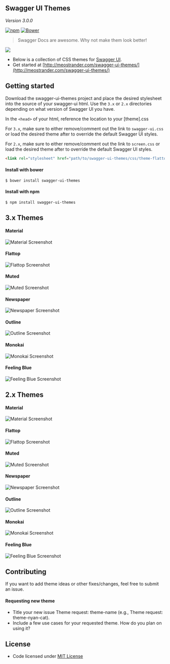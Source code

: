 ## Swagger UI Themes

*Version 3.0.0*

[![npm](https://img.shields.io/npm/v/swagger-ui-themes.svg?style=flat-square)](https://www.npmjs.com/package/swagger-ui-themes)
[![Bower](https://img.shields.io/bower/v/swagger-ui-themes.svg?style=flat-square)](https://github.com/ostranme/swagger-ui-themes)

> Swagger Docs are awesome. Why not make them look better!

![](https://media2.giphy.com/media/62PP2yEIAZF6g/200.gif)


- Below is a collection of CSS themes for [Swagger UI](http://swagger.io/swagger-ui/).
- Get started at [http://meostrander.com/swagger-ui-themes/](http://meostrander.com/swagger-ui-themes/)

## Getting started

Download the swagger-ui-themes project and place the desired stylesheet into the source of your swagger-ui html. Use the `3.x` or `2.x` directories depending on what version of Swagger UI you have.

In the `<head>` of your html, reference the location to your [theme].css

For `3.x`, make sure to either remove/comment out the link to `swagger-ui.css` or load the desired theme after to override the default Swagger UI styles.

For `2.x`, make sure to either remove/comment out the link to `screen.css` or load the desired theme after to override the default Swagger UI styles.

```html
<link rel="stylesheet" href="path/to/swagger-ui-themes/css/theme-flattop.css">
```
#### Install with bower

```shell
$ bower install swagger-ui-themes
```

#### Install with npm

```shell
$ npm install swagger-ui-themes
```

## 3.x Themes

#### Material
![Material Screenshot](screenshots/3.x/3.x-material.png)

#### Flattop
![Flattop Screenshot](screenshots/3.x/3.x-flattop.png)

#### Muted
![Muted Screenshot](screenshots/3.x/3.x-muted.png)

#### Newspaper
![Newspaper Screenshot](screenshots/3.x/3.x-newspaper.png)

#### Outline
![Outline Screenshot](screenshots/3.x/3.x-outline.png)

#### Monokai
![Monokai Screenshot](screenshots/3.x/3.x-monokai.png)

#### Feeling Blue
![Feeling Blue Screenshot](screenshots/3.x/3.x-feeling-blue.png)

## 2.x Themes

#### Material
![Material Screenshot](screenshots/2.x/2.x-material.png)

#### Flattop
![Flattop Screenshot](screenshots/2.x/2.x-flattop.png)

#### Muted
![Muted Screenshot](screenshots/2.x/2.x-muted.png)

#### Newspaper
![Newspaper Screenshot](screenshots/2.x/2.x-newspaper.png)

#### Outline
![Outline Screenshot](screenshots/2.x/2.x-outline.png)

#### Monokai
![Monokai Screenshot](screenshots/2.x/2.x-monokai.png)

#### Feeling Blue
![Feeling Blue Screenshot](screenshots/2.x/2.x-feeling-blue.png)

## Contributing

If you want to add theme ideas or other fixes/changes, feel free to submit an issue.

#### Requesting new theme

- Title your new issue Theme request: theme-name (e.g., Theme request: theme-nyan-cat).
- Include a few use cases for your requested theme. How do you plan on using it?

## License

- Code licensed under [MIT License](http://opensource.org/licenses/mit-license.html)
